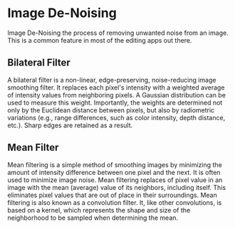# Image De-Noising #
Image De-Noising the process of removing unwanted noise from an image. This is a common feature in most of the editing apps out there.

## Bilateral Filter ##
A bilateral filter is a non-linear, edge-preserving, noise-reducing image smoothing filter. It replaces each pixel's intensity with a weighted average of intensity values from neighboring pixels. A Gaussian distribution can be used to measure this weight. Importantly, the weights are determined not only by the Euclidean distance between pixels, but also by radiometric variations (e.g., range differences, such as color intensity, depth distance, etc.). Sharp edges are retained as a result.

## Mean Filter ##
Mean filtering is a simple method of smoothing images by minimizing the amount of intensity difference between one pixel and the next. It is often used to minimize image noise. Mean filtering replaces of pixel value in an image with the mean (average) value of its neighbors, including itself. This eliminates pixel values that are out of place in their surroundings. Mean filtering is also known as a convolution filter. It, like other convolutions, is based on a kernel, which represents the shape and size of the neighborhood to be sampled when determining the mean.
